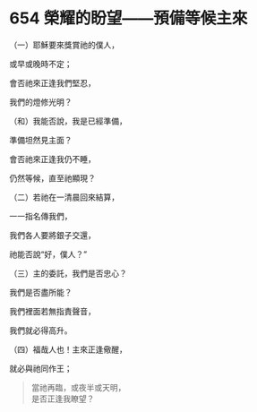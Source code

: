 # 654 榮耀的盼望——預備等候主來

（一）耶穌要來獎賞祂的僕人，

或早或晚時不定；

會否祂來正逢我們堅忍，

我們的燈修光明？

（和）我能否說，我是已經準備，

準備坦然見主面？

會否祂來正逢我仍不睡，

仍然等候，直至祂顯現？

（二）若祂在一清晨回來結算，

一一指名傳我們，

我們各人要將銀子交還，

祂能否說“好，僕人？”

（三）主的委託，我們是否忠心？

我們是否盡所能？

我們裡面若無指責聲音，

我們就必得高升。

（四）福哉人也！主來正逢儆醒，

就必與祂同作王；

> 當祂再臨，或夜半或天明，\
> 是否正逢我瞭望？

